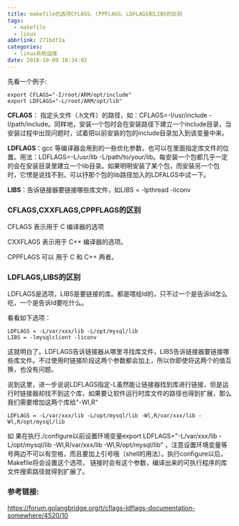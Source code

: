 ```yaml
---
title: makefile的选项CFLAGS、CPPFLAGS、LDFLAGS和LIBS的区别
tags:
  - makefile
  - linux
abbrlink: 271bdf2a
categories:
  - linux系统运维
date: 2018-10-09 18:34:02
---
```




先看一个例子:

```shell
export CFLAGS="-I/root/ARM/opt/include"
export LDFLAGS="-L/root/ARM/opt/lib"
```



**CFLAGS**： 指定头文件（.h文件）的路径，如：CFLAGS=-I/usr/include -I/path/include。同样地，安装一个包时会在安装路径下建立一个include目录，当安装过程中出现问题时，试着把以前安装的包的include目录加入到该变量中来。

**LDFLAGS**：gcc 等编译器会用到的一些优化参数，也可以在里面指定库文件的位置。用法：LDFLAGS=-L/usr/lib -L/path/to/your/lib。每安装一个包都几乎一定的会在安装目录里建立一个lib目录。如果明明安装了某个包，而安装另一个包时，它愣是说找不到，可以抒那个包的lib路径加入的LDFALGS中试一下。

**LIBS**：告诉链接器要链接哪些库文件，如LIBS = -lpthread -liconv

<!-- more -->

### CFLAGS,CXXFLAGS,CPPFLAGS的区别

CFLAGS 表示用于 C 编译器的选项

CXXFLAGS 表示用于 C++ 编译器的选项。

CPPFLAGS 可以 用于 C 和 C++ 两者。



### LDFLAGS,LIBS的区别

LDFLAGS是选项，LIBS是要链接的库。都是喂给ld的，只不过一个是告诉ld怎么吃，一个是告诉ld要吃什么。

看看如下选项：

```shell
LDFLAGS = -L/var/xxx/lib -L/opt/mysql/lib
LIBS = -lmysqlclient -liconv
```

这就明白了。LDFLAGS告诉链接器从哪里寻找库文件，LIBS告诉链接器要链接哪些库文件。不过使用时链接阶段这两个参数都会加上，所以你即使将这两个的值互换，也没有问题。



说到这里，进一步说说LDFLAGS指定-L虽然能让链接器找到库进行链接，但是运行时链接器却找不到这个库，如果要让软件运行时库文件的路径也得到扩展，那么我们需要增加这两个库给"-Wl,R"

```
LDFLAGS = -L/var/xxx/lib -L/opt/mysql/lib -Wl,R/var/xxx/lib -Wl,R/opt/mysql/lib
```

如 果在执行./configure以前设置环境变量export LDFLAGS="-L/var/xxx/lib -L/opt/mysql/lib -Wl,R/var/xxx/lib -Wl,R/opt/mysql/lib" ，注意设置环境变量等号两边不可以有空格，而且要加上引号哦（shell的用法）。执行configure以后，Makefile将会设置这个选项， 链接时会有这个参数，编译出来的可执行程序的库文件搜索路径就得到扩展了。



### 参考链接:

https://forum.golangbridge.org/t/cflags-ldflags-documentation-somewhere/4520/10